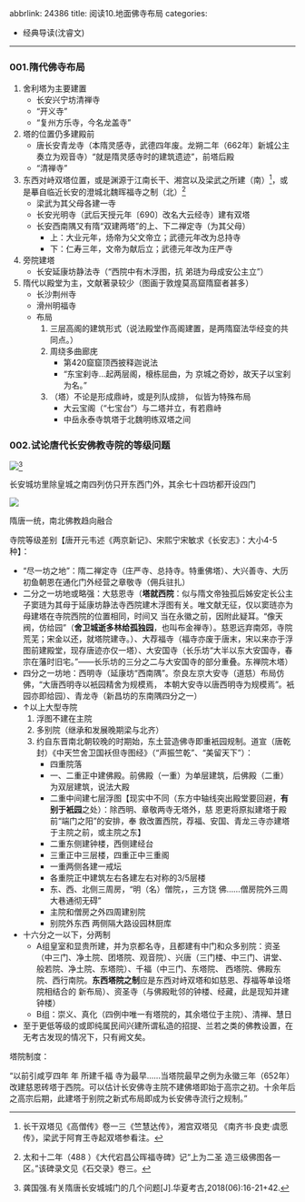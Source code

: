 abbrlink: 24386
title: 阅读10.地面佛寺布局
categories:
  - 经典导读(沈睿文)
---
### 001.隋代佛寺布局

1. 舍利塔为主要建置
   - 长安兴宁坊清禅寺
   - “开义寺”
   - “复州方乐寺，今名龙盖寺”
2. 塔的位置仍多建殿前
   - 唐长安青龙寺（本隋灵感寺，武德四年废。龙朔二年（662年）新城公主奏立为观音寺）“就是隋灵感寺时的建筑遗迹”，前塔后殿
   - “清禅寺”
3. 东西对峙双塔位置，或是渊源于江南长干、湘宫以及梁武之所建（南）[^7]，或是摹自临近长安的澄城北魏晖福寺之制（北）[^8]
   - 梁武为其父母各建一寺
   - 长安光明寺（武后天授元年〔690〕改名大云经寺）建有双塔
   - 长安西南隅又有隋“双建两塔”的上、下二禅定寺（为其父母）
     - 上：大业元年，炀帝为父文帝立；武德元年改为总持寺
     - 下：仁寿三年，文帝为献后立；武德元年改为庄严寺
4. 旁院建塔
   - 长安延康坊静法寺（“西院中有木浮图，抗 弟琏为母成安公主立”）
5. 隋代以殿堂为主，文献著录较少（图画于敦煌莫高窟隋窟者甚多）
   - 长沙荆州寺
   - 滑州明福寺
   - 布局
     1. 三层高阁的建筑形式（说法殿堂作高阁建置，是两隋窟法华经变的共同点。）
     2. 周绕多曲廊庑
        - 第420窟窟顶西披释迦说法
        - “东宝刹寺...起两层阁，榱栋屈曲，为 京城之奇妙，故天子以宝刹为名。”
     3. （塔）不论是形成鼎峙，或是列队成排， 似皆为特殊布局
        - 大云宝阁（“七宝台”）与二塔并立，有若鼎峙
        - 中岳永泰寺筑塔于北魏明练双塔之间

[^6]: 《酉阳杂俎续集》卷五《寺塔记》上记大兴善寺有舍利塔 云：“靖善访大兴善寺… …发塔内有隋朝舍利塔，下有记 云：爰在宫中兴居之所，舍利感应，前后非一。时仁寿三 年（601 ）十二月八日。”《历代名画记》卷三又记：“兴善 寺… …西南舍利塔内曹画，西面尹琳画。”既云西南舍利 塔，似应另有相对之东南舍利塔，果如此，则隋时大兴善 寺亦建有东西相值的舍利塔；而其来源当是仿效《梁书· 诸夷·海南诸国传》所记梁武帝分舍利兴建阿育王寺双塔故事。
[^7]: 长干双塔见《高僧传》卷一三《竺慧达传》，湘宫双塔见 《南齐书·良吏·虞愿传》，梁武于阿育王寺起双塔参看注[^6]。
[^8]: 太和十二年（488 ）《大代宕昌公晖福寺碑》记“上为二圣 造三级佛图各一区。”该碑录文见《石交录》卷三。

### 002.试论唐代长安佛教寺院的等级问题

![](changan2.jpg)[^长安里坊图]

长安城坊里除皇城之南四列仿只开东西门外，其余七十四坊都开设四门

![](changan.jpg)

隋唐一统，南北佛教趋向融合

寺院等级差别【唐开元韦述《两京新记》、宋熙宁宋敏求《长安志》：大小4-5种】：

- “尽一坊之地”：隋二禅定寺（庄严寺、总持寺。特重佛塔）、大兴善寺、大历初鱼朝恩在通化门外经营之章敬寺（佣兵驻扎）
- 二分之一坊地或略强：大慈恩寺（**塔就西院**：似与隋文帝独孤后姊安定长公主子窦琏为其母于延康坊静法寺西院建木浮图有关。唯文献无征，仅以窦琏亦为母建塔在寺院西院的位置相同，时间又 当在永徽之前，因附此疑耳。“像天阀，仿给园”（**舍卫城逝多林给孤独园**，也叫布金禅寺）。慈恩远弃南郊，寺院荒芜；宋金以还，就塔院建寺。）、大荐福寺（福寺亦废于唐末，宋以来亦于浮图前建殿堂，现存唐迹亦仅一塔）、大安国寺（长乐坊“大半以东大安国寺，春宗在藩时旧宅。”——长乐坊的三分之二与大安国寺的部分重叠。东禅院木塔）
- 四分之一坊地：西明寺（延康坊“西南隅”。奈良左京大安寺（道慈）布局仿佛，“大唐西明寺以衹园精舍为规模焉， 本朝大安寺以唐西明寺为规模焉”。衹园亦即给园）、青龙寺（新昌坊的东南隅四分之一）
- ↑以上大型寺院
  1. 浮图不建在主院
  2. 多别院（继承和发展晚期梁与北齐）
  3. 约自东晋南北朝较晚的时期始，东土营造佛寺即重衹园规制。道宣（唐乾封）《中天竺舍卫国袄但寺图经》（“声振竺乾”、“美留天下”）：
     - 四重院落
     - 一、二重正中建佛殿。前佛殿（一重）为单层建筑，后佛殿（二重）为双层建筑，说法大殿
     - 二重中间建七层浮图【现实中不同（东方中轴线突出殿堂要回避，**有别于衹园**之处）：除西明、章敬两寺无塔外，慈 恩更将原拟建塔于殿前“端门之阳”的安排，奉 救改置西院，荐福、安国、青龙三寺亦建塔于主院之前，或主院之东】
     - 二重东侧建钟楼，西侧建经台
     - 三重正中三层楼，四重正中三重阁
     - 一重两侧各建一戒坛
     - 各重院正中建筑左右各建左右对称的3/5层楼
     - 东、西、北侧三周房，“明（名）僧院，，三方饶 佛……僧房院外三周大巷通彻无碍”
     - 主院和僧房之外四周建别院
     - 别院外东西 两侧隔大路设园林厨库
- 十六分之一以下，分两制
  - A组皇室和显贵所建，并为京都名寺，且都建有中门和众多别院：资圣（中三门、净土院、团塔院、观音院）、兴唐（三门楼、中三门、讲堂、 般若院、净土院、东塔院）、千福（中三门、东塔院、 西塔院、佛殿东院、西行南院。**东西塔院之制**应是东西对峙双塔和如慈恩、荐福等单设塔院相结合的 新布局）、资圣寺（与佛殿毗邻的钟楼、经藏，此是现知并建钟楼）
  - B组：崇义、真化（四例中唯一有塔院的，其余塔位于主院）、清禅、慧日
- 至于更低等级的或即纯属民间兴建所谓私造的招提、兰若之类的佛教设置，在无考古发现的情况下，只有阙文矣。

塔院制度：

“以前引咸亨四年    年 所建千福 寺为最早......当塔院最早之例为永徽三年（652年）改建慈恩砖塔于西院。可以估计长安佛寺主院不建佛塔即始于高宗之初。十余年后之高宗后期，此建塔于别院之新式布局即成为长安佛寺流行之规制。”

[^长安里坊图]: 龚国强.有关隋唐长安城城门的几个问题[J].华夏考古,2018(06):16-21+42.